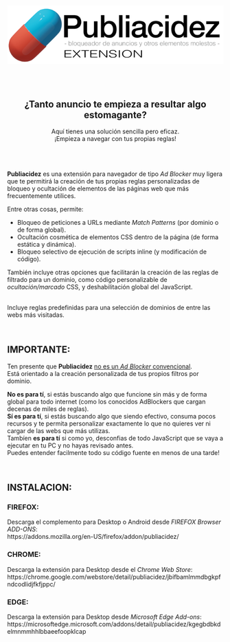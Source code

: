 <div align="center">
<img src="https://github.com/Codigo-Abierto/Publiacidez/blob/master/portada.png?raw=true" alt="portada.png">
<p>
<br><br>
<h2>¿Tanto anuncio te empieza a resultar algo estomagante?</h2>
Aquí tienes una solución sencilla pero eficaz.<br>
¡Empieza a navegar con tus propias reglas!
<br><br><br><br>
</p>
</div>
<div align="left">
<p>  
  <b>Publiacidez</b> es una extensión para navegador de tipo <i>Ad Blocker</i> muy ligera que te permitirá la creación de tus propias reglas personalizadas de bloqueo y ocultación de elementos de las páginas web que más frecuentemente utilices.
</p>  
<p>  
Entre otras cosas, permite:
      <ul>          
        <li>Bloqueo de peticiones a URLs mediante <i>Match Patterns</i> (por dominio o de forma global).</li>
        <li>Ocultación cosmética de elementos CSS dentro de la página (de forma estática y dinámica).</li>
        <li>Bloqueo selectivo de ejecución de scripts inline (y modificación de código).</li>        
      </ul>
</p>  
<p>  
También incluye otras opciones que facilitarán la creación de las reglas de filtrado para un dominio, como código personalizable de <i>ocultación/marcado</i> CSS, y deshabilitación global del JavaScript.
</p>
<p> 
  <br>Incluye reglas predefinidas para una selección de dominios de entre las webs más visitadas.
</p>  
<br>
<h2>IMPORTANTE:</h2>
<p> 
Ten presente que <b>Publiacidez</b> <u>no es un <i>Ad Blocker</i> convencional</u>.<br> Está orientado a la creación personalizada de tus propios filtros por dominio.<br>
</p>  
<p>  
<b>No es para tí</b>, si estás buscando algo que funcione sin más y de forma global para todo internet (como los conocidos AdBlockers que cargan decenas de miles de reglas).<br>
<b>Sí es para tí</b>, si estás buscando algo que siendo efectivo, consuma pocos recursos y te permita personalizar exactamente lo que no  quieres ver ni cargar de las webs que más utilizas.<br>
Tambíen <b>es para tí</b> si como yo, desconfias de todo JavaScript que se vaya a ejecutar en tu PC y no hayas revisado antes.<br>
Puedes entender facilmente todo su código fuente en menos de una tarde!
</p>
<br>
<h2>INSTALACION:</h2>
<h3>FIREFOX:</h3>
<p>
Descarga el complemento para Desktop o Android desde <i>FIREFOX Browser ADD-ONS</i>:<br>
https://addons.mozilla.org/en-US/firefox/addon/publiacidez/
</p>
</div> 
<h3>CHROME:</h3>
<p>
Descarga la extensión para Desktop desde el <i>Chrome Web Store</i>:<br>
https://chrome.google.com/webstore/detail/publiacidez/jbifbamlmmdbgkpfndcodlidjfkfjppc/
</p>
<h3>EDGE:</h3>
Descarga la extensión para Desktop desde <i>Microsoft Edge Add-ons</i>:
https://microsoftedge.microsoft.com/addons/detail/publiacidez/kgegbdbkdelmnmmhhlbbaeefoopklcap
</div> 
